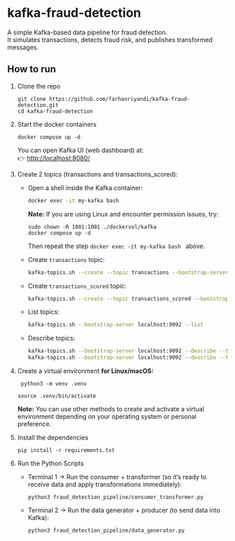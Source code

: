 # kafka-fraud-detection
A simple Kafka-based data pipeline for fraud detection.  
It simulates transactions, detects fraud risk, and publishes transformed messages.

## How to run
1. Clone the repo
    ```
    git clone https://github.com/farhanriyandi/kafka-fraud-detection.git
    cd kafka-fraud-detection
    ```   
2. Start the docker containers
    ```
    docker compose up -d
    ```
   You can open Kafka UI (web dashboard) at:  
    👉 [http://localhost:8080/](http://localhost:8080/)

3. Create 2 topics (transactions and transactions_scored):

   * Open a shell inside the Kafka container:
     ```bash
     docker exec -it my-kafka bash
     ```
     
     **Note:** If you are using Linux and encounter permission issues, try:
     ```
     sudo chown -R 1001:1001 ./dockervol/kafka
     docker compose up -d
     ```
     Then repeat the step ```docker exec -it my-kafka bash ``` above.
    
   * Create `transactions` topic:
     ```bash
     kafka-topics.sh --create --topic transactions --bootstrap-server localhost:9092 --partitions 3 --replication-factor 1
     ```

   * Create `transactions_scored` topic:
     ```bash
     kafka-topics.sh --create --topic transactions_scored --bootstrap-server localhost:9092 --partitions 3 --replication-factor 1
     ```

   * List topics:
     ```bash
     kafka-topics.sh --bootstrap-server localhost:9092 --list
     ```

   * Describe topics:
     ```bash
     kafka-topics.sh --bootstrap-server localhost:9092 --describe --topic transactions
     kafka-topics.sh --bootstrap-server localhost:9092 --describe --topic transactions_scored
     ```

4. Create a virtual environment **for Linux/macOS:**
   ```
    python3 -m venv .venv
   ```
   ```
   source .venv/bin/activate
   ```
   **Note:** You can use other methods to create and activate a virtual environment depending on your operating system or personal preference.

5. Install the dependencies
    ```
    pip install -r requirements.txt
    ```
    
6. Run the Python Scripts
   * Terminal 1 → Run the consumer + transformer (so it’s ready to receive data and apply transformations immediately):
     ```
     python3 fraud_detection_pipeline/consumer_transformer.py
     ```
   * Terminal 2 → Run the data generator + producer (to send data into Kafka):
     ```
     python3 fraud_detection_pipeline/data_generator.py
     ```

